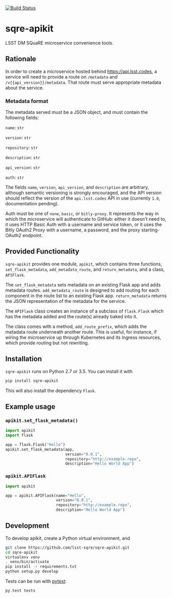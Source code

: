 [![Build Status](https://travis-ci.org/lsst-sqre/sqre-apikit.svg?branch=master)](https://travis-ci.org/lsst-sqre/sqre-apikit)

# sqre-apikit

LSST DM SQuaRE microservice convenience tools.

## Rationale

In order to create a microservice hosted behind https://api.lsst.codes,
a service will need to provide a route on `/metadata` and
`/v{{api_version}}/metadata`.  That route must serve appropriate
metadata about the service.

### Metadata format

The metadata served must be a JSON object, and must contain the
following fields: 

`name`: `str`

`version`: `str`

`repository`: `str`

`description`: `str`

`api_version`: `str`

`auth`: `str`

The fields `name`, `version`, `api_version`, and `description` are
arbitrary, although semantic versioning is strongly encouraged, and the
API version should reflect the version of the `api.lsst.codes` API in
use (currently `1.0`, documentation pending).

Auth must be one of `none`, `basic`, or `bitly-proxy`.  It represents
the way in which the microservice will authenticate to GitHub: either it
doesn't need to, it uses HTTP Basic Auth with a username and service
token, or it uses the Bitly OAuth2 Proxy with a username, a password,
and the proxy starting-OAuth2 endpoint.

## Provided Functionality

`sqre-apikit` provides one module, `apikit`, which contains three
functions, `set_flask_metadata`, `add_metadata_route`, and
`return_metadata`, and a class, `APIFlask`.

The `set_flask_metadata` sets metadata on an existing Flask app and adds
metadata routes.  `add_metadata_route` is designed to add routing for
each component in the route list to an existing Flask app.
`return_metadata` returns the JSON representation of the metadata for
the service.

The `APIFlask` class creates an instance of a subclass of `flask.Flask`
which has the metadata added and the route(s) already baked into it.

The class comes with a method, `add_route_prefix`, which adds the
metadata route underneath another route.  This is useful, for instance,
if wiring the microservice up through Kubernetes and its Ingress
resources, which provide routing but not rewriting.

## Installation

`sqre-apikit` runs on Python 2.7 or 3.5. You can install it with

```bash
pip install sqre-apikit
```

This will also install the dependency `Flask`.

## Example usage

### `apikit.set_flask_metadata()`

```python
import apikit
import flask

app = flask.Flask("Hello")
apikit.set_flask_metadata(app,
                          version="0.0.1",
                          repository="http://example.repo",
                          description="Hello World App")
```

### `apikit.APIFlask`

```python
import apikit

app = apikit.APIFlask(name="Hello",
                      version="0.0.1",
                      repository="http://example.repo",
                      description="Hello World App")
```

## Development

To develop apikit, create a Python virtual environment, and

```bash
git clone https://github.com/lsst-sqre/sqre-apikit.git
cd sqre-apikit
virtualenv venv
. venv/bin/activate
pip install -r requirements.txt
python setup.py develop
```
Tests can be run with [pytest](http://pytest.org/latest/):

```bash
py.test tests
```

